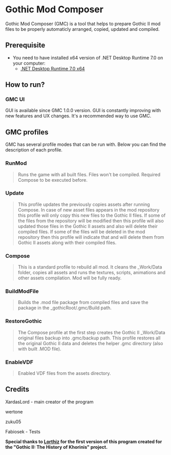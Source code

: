 # Gothic Mod Composer

Gothic Mod Composer (GMC) is a tool that helps to prepare Gothic II mod files to be properly automaticly arranged, copied, updated and compiled.

## Prerequisite
- You need to have installed x64 version of .NET Desktop Runtime 7.0 on your computer:
  - [.NET Desktop Runtime 7.0 x64](https://dotnet.microsoft.com/en-us/download/dotnet/thank-you/runtime-desktop-7.0.1-windows-x64-installer)

## How to run?

### GMC UI
GUI is available since GMC 1.0.0 version. GUI is constantly improving with new features and UX changes. It's a recommended way to use GMC.

## GMC profiles
GMC has several profile modes that can be run with. Below you can find the description of each profile.

### RunMod
> Runs the game with all built files. Files won't be compiled. Required Compose to be executed before.

### Update
> This profile updates the previously copies assets after running Compose. In case of new asset files appears in the mod repository this profile will only copy this new files to the Gothic II files. If some of the files from the repository will be modified then this profile will also updated those files in the Gothic II assets and also will delete their compiled files. If some of the files will be deleted in the mod repository then this profile will indicate that and will delete them from Gothic II assets along with their compiled files.

### Compose
> This is a standard profile to rebuild all mod. It cleans the _Work/Data folder, copies all assets and runs the textures, scripts, animations and other assets compilation. Mod will be fully ready.

### BuildModFile
> Builds the .mod file package from compiled files and save the package in the _gothicRoot/.gmc/Build path.

### RestoreGothic
> The Compose profile at the first step creates the Gothic II _Work/Data original files backup into .gmc/backup path. This profile restores all the original Gothic II data and deletes the helper .gmc directory (also with built .MOD file).

### EnableVDF
> Enabled VDF files from the assets directory.


## Credits
XardasLord - main creator of the program

wertone

zuku05

Fabiosek - Tests

**Special thanks to [Lorthiz](https://github.com/lorthiz) for the first version of this program created for the "Gothic II: The History of Khorinis" project.**
